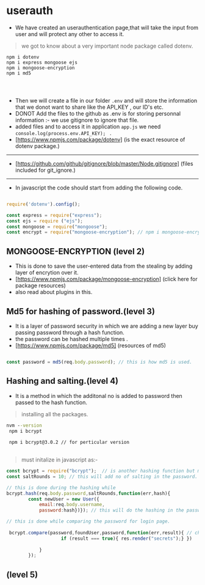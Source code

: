 # userauth

- We have created an userauthentication page,that will take the input from user and will protect any other to access it.
> we got to know about a very important node package called dotenv.
```node
npm i dotenv
npm i express mongoose ejs 
npm i mongoose-encryption
npm i md5




 ```
 - Then we will create a file in our folder `.env` and will store the information that we donot want to share like the API_KEY , our ID's etc.
 - DONOT Add the files to the github as .env is for storing personnal information :- we use gitignore to ignore that file.
 - added files and to access it in application `app.js` we need `console.log(process.env.API_KEY); ` .
 - [https://www.npmjs.com/package/dotenv] (is the exact resource of dotenv package.)
 ***
- [https://github.com/github/gitignore/blob/master/Node.gitignore] (files included for git_ignore.) 
***
 
 - In javascript the code should start from adding the following code.
 ```javascript 

require('dotenv').config();

const express = require("express");
const ejs = require ("ejs");
const mongoose = require("mongoose");
const encrypt = require("mongoose-encryption"); // npm i mongoose-encryption

 
 ```
 
 ## MONGOOSE-ENCRYPTION (level 2)
- This is done to save the user-entered  data from the stealing by adding layer of encrytion over it.
- [https://www.npmjs.com/package/mongoose-encryption] (click here  for package resources) 
- also read about plugins in this.

## Md5 for hashing of password.(level 3)
- It is a layer of password security in which we are adding a new layer buy passing password through a hash function.
- the password can be hashed multiple times .
- [https://www.npmjs.com/package/md5] (resources of md5)
 ```javascript
 
 const password = md5(req.body.password); // this is how md5 is used.
 
 
 ```
 ## Hashing and salting.(level 4)
 - It is a method in which the additonal no is added to password then passed to the hash function.

> installing all the packages.
```cmd
nvm --version
 npm i bcrypt
 
 npm i bcrypt@3.0.2 // for perticular version
 

```
>must initalize in javascript as:-
```javascript 
const bcrypt = require("bcrypt");  // is another hashing function but much better than the md5.
const saltRounds = 10; // this will add no of salting in the password.

// this is done during the hashing while
bcrypt.hash(req.body.password,saltRounds,function(err,hash){
        const newUser = new User({
            email:req.body.username,
            password:hash})}); // this will do the hashing in the password.

// this is done while comparing the password for login page.
            
 bcrypt.compare(password,foundUser,password,function(err,result){ // check the password.
                    if (result === true){ res.render("secrets");} })
               
            }
        });


```

## (level 5)
